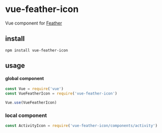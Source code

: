 # vue-feather-icon

Vue component for [Feather](https://feathericons.com)

## install

```shell
npm install vue-feather-icon
```

## usage

#### global component
```javascript
const Vue = require('vue')
const VueFeatherIcon = require('vue-feather-icon')

Vue.use(VueFeatherIcon)
```


### local component

```javascript
const ActivityIcon = require('vue-feather-icon/components/activity')
```
